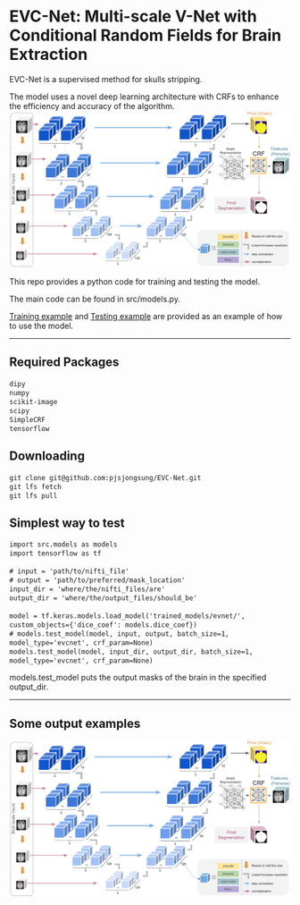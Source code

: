 # EVC-Net: Multi-scale V-Net with Conditional Random Fields for Brain Extraction
EVC-Net is a supervised method for skulls stripping.

The model uses a novel deep learning architecture with CRFs to enhance the efficiency and accuracy of the algorithm.
<img src='test_images/model_flow.png' width=1000>

This repo provides a python code for training and testing the model.

The main code can be found in src/models.py.

[Training example](examples/training_example.ipynb) and [Testing example](examples/testing_example.ipynb) are provided as an example of how to use the model.
***
## Required Packages
```
dipy
numpy
scikit-image
scipy
SimpleCRF
tensorflow
```

## Downloading
```
git clone git@github.com:pjsjongsung/EVC-Net.git
git lfs fetch
git lfs pull
```

## Simplest way to test
```
import src.models as models
import tensorflow as tf

# input = 'path/to/nifti_file'
# output = 'path/to/preferred/mask_location'
input_dir = 'where/the/nifti_files/are'
output_dir = 'where/the/output_files/should_be'

model = tf.keras.models.load_model('trained_models/evnet/', custom_objects={'dice_coef': models.dice_coef})
# models.test_model(model, input, output, batch_size=1, model_type='evcnet', crf_param=None)
models.test_model(model, input_dir, output_dir, batch_size=1, model_type='evcnet', crf_param=None)
```
models.test_model puts the output masks of the brain in the specified output_dir.

***
## Some output examples
<img src='test_images/readme_figure.png' width=1000>
